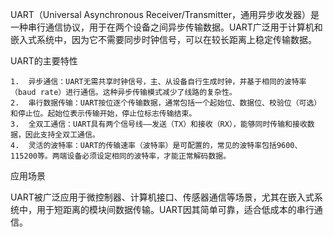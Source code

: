 UART（Universal Asynchronous Receiver/Transmitter，通用异步收发器）是一种串行通信协议，用于在两个设备之间异步传输数据。UART广泛用于计算机和嵌入式系统中，因为它不需要同步时钟信号，可以在较长距离上稳定传输数据。

UART的主要特性

	1.	异步通信：UART无需共享时钟信号，主、从设备自行生成时钟，并基于相同的波特率（baud rate）进行通信。这种异步传输模式减少了线路的复杂性。
	2.	串行数据传输：UART按位逐个传输数据，通常包括一个起始位、数据位、校验位（可选）和停止位。起始位表示传输开始，停止位标志传输结束。
	3.	全双工通信：UART具有两个信号线——发送（TX）和接收（RX），能够同时传输和接收数据，因此支持全双工通信。
	4.	灵活的波特率：UART的传输速率（波特率）是可配置的，常见的波特率包括9600、115200等。两端设备必须设定相同的波特率，才能正常解码数据。

应用场景

UART被广泛应用于微控制器、计算机接口、传感器通信等场景，尤其在嵌入式系统中，用于短距离的模块间数据传输。UART因其简单可靠，适合低成本的串行通信。
